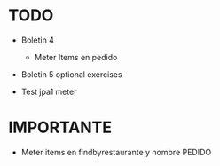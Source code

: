 # TODO

* Boletin 4
    * Meter Items en pedido

* Boletin 5 optional exercises

* Test jpa1 meter

# IMPORTANTE

* Meter items en findbyrestaurante y nombre PEDIDO
